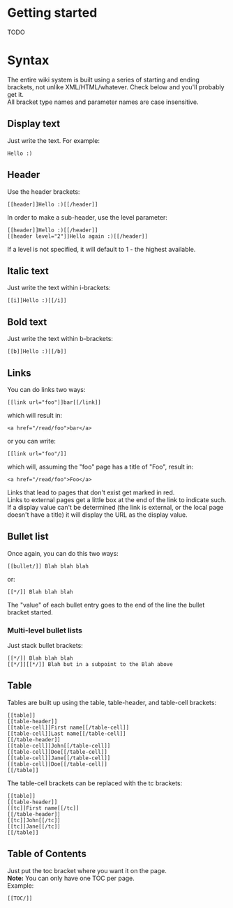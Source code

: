 # Getting started
TODO

# Syntax
The entire wiki system is built using a series of starting and ending brackets, not unlike XML/HTML/whatever. Check below and you'll probably get it.  
All bracket type names and parameter names are case insensitive.

## Display text
Just write the text. For example:
```
Hello :)
```

## Header
Use the header brackets:
```
[[header]]Hello :)[[/header]]
```
In order to make a sub-header, use the level parameter:
```
[[header]]Hello :)[[/header]]
[[header level="2"]]Hello again :)[[/header]]
```

If a level is not specified, it will default to 1 - the highest available.

## Italic text
Just write the text within i-brackets:
```
[[i]]Hello :)[[/i]]
```

## Bold text
Just write the text within b-brackets:
```
[[b]]Hello :)[[/b]]
```

## Links
You can do links two ways:
```
[[link url="foo"]]bar[[/link]]
```
which will result in:
```
<a href="/read/foo">bar</a>
```
or you can write:
```
[[link url="foo"/]]
```
which will, assuming the "foo" page has a title of "Foo", result in:
```
<a href="/read/foo">Foo</a>
```
Links that lead to pages that don't exist get marked in red.  
Links to external pages get a little box at the end of the link to indicate such.  
If a display value can't be determined (the link is external, or the local page doesn't have a title) it will display the URL as the display value.

## Bullet list
Once again, you can do this two ways:
```
[[bullet/]] Blah blah blah
```
or:
```
[[*/]] Blah blah blah
```

The "value" of each bullet entry goes to the end of the line the bullet bracket started.

### Multi-level bullet lists
Just stack bullet brackets:
```
[[*/]] Blah blah blah
[[*/]][[*/]] Blah but in a subpoint to the Blah above
```

## Table
Tables are built up using the table, table-header, and table-cell brackets:
```
[[table]]
[[table-header]]
[[table-cell]]First name[[/table-cell]]
[[table-cell]]Last name[[/table-cell]]
[[/table-header]]
[[table-cell]]John[[/table-cell]]
[[table-cell]]Doe[[/table-cell]]
[[table-cell]]Jane[[/table-cell]]
[[table-cell]]Doe[[/table-cell]]
[[/table]]
```

The table-cell brackets can be replaced with the tc brackets:
```
[[table]]
[[table-header]]
[[tc]]First name[[/tc]]
[[/table-header]]
[[tc]]John[[/tc]]
[[tc]]Jane[[/tc]]
[[/table]]
```

## Table of Contents
Just put the toc bracket where you want it on the page.  
**Note:** You can only have one TOC per page.  
Example:
```
[[TOC/]]
```
